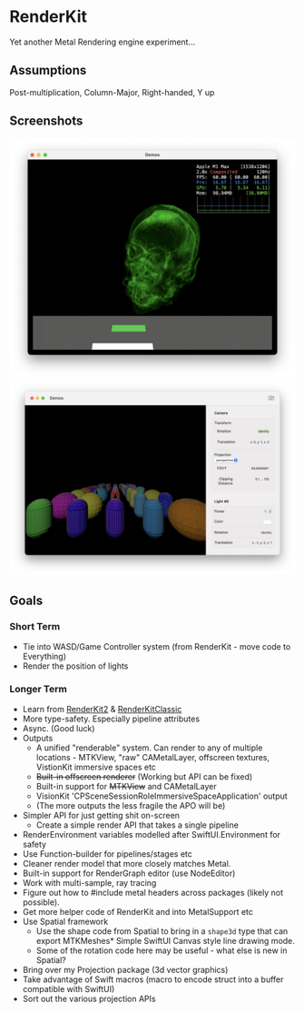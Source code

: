 # RenderKit

Yet another Metal Rendering engine experiment…

## Assumptions

Post-multiplication, Column-Major, Right-handed, Y up

## Screenshots

![Latest Screenshot](<Documentation/Screenshot 2023-09-19 at 19.51.00.png>)
![Older Screenshot](<Documentation/Screenshot 2023-07-01 at 08.06.29.png>)

## Goals

### Short Term

* Tie into WASD/Game Controller system (from RenderKit - move code to Everything)
* Render the position of lights

### Longer Term

* Learn from [RenderKit2](https://github.com/schwa/RenderKit/tree/RenderKit2) & [RenderKitClassic](https://github.com/schwa/RenderKit/tree/RenderKitClassic)
* More type-safety. Especially pipeline attributes
* Async. (Good luck)
* Outputs
  * A unified "renderable" system. Can render to any of multiple locations - MTKView, "raw" CAMetalLayer, offscreen textures, VistionKit immersive spaces etc
  * ~~Built-in offscreen renderer~~ (Working but API can be fixed)
  * Built-in support for ~~MTKView~~ and CAMetalLayer
  * VisionKit 'CPSceneSessionRoleImmersiveSpaceApplication' output
  * (The more outputs the less fragile the APO will be)
* Simpler API for just getting shit on-screen
  * Create a simple render API that takes a single pipeline
* RenderEnvironment variables modelled after SwiftUI.Environment for safety
* Use Function-builder for pipelines/stages etc
* Cleaner render model that more closely matches Metal.
* Built-in support for RenderGraph editor (use NodeEditor)
* Work with multi-sample, ray tracing
* Figure out how to #include metal headers across packages (likely not possible).
* Get more helper code of RenderKit and into MetalSupport etc
* Use Spatial framework
  * Use the shape code from Spatial to bring in a `shape3d` type that can export MTKMeshes* Simple SwiftUI Canvas style line drawing mode.
  * Some of the rotation code here may be useful - what else is new in Spatial?
* Bring over my Projection package (3d vector graphics)
* Take advantage of Swift macros (macro to encode struct into a buffer compatible with SwiftUI)
* Sort out the various projection APIs
